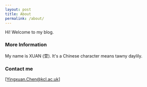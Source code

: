 ```yaml
---
layout: post
title: About
permalink: /about/
---
```


Hi! Welcome to my blog.

### More Information

My name is XUAN (萱). It's a Chinese character means tawny daylily. 

### Contact me

[Yingxuan.Chen@kcl.ac.uk]